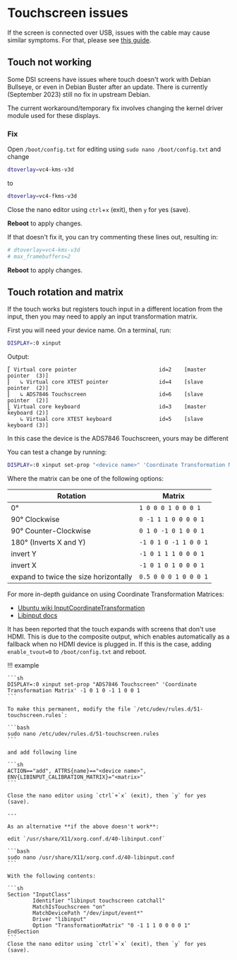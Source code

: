 # Touchscreen issues

If the screen is connected over USB, issues with the cable may cause similar symptoms. For that, please see [this guide](Physical_Install.md#cable-issues).

## Touch not working

Some DSI screens have issues where touch doesn't work with Debian Bullseye, or even in Debian Buster after an update. There is currently (September 2023) still no fix in upstream Debian.

The current workaround/temporary fix involves changing the kernel driver module used for these displays. 

### Fix

Open `/boot/config.txt` for editing using `sudo nano /boot/config.txt` and change

```sh
dtoverlay=vc4-kms-v3d
```

to

```sh
dtoverlay=vc4-fkms-v3d
```

Close the nano editor using `ctrl`+`x` (exit), then `y` for yes (save).

**Reboot** to apply changes.

If that doesn't fix it, you can try commenting these lines out, resulting in:

```sh
# dtoverlay=vc4-kms-v3d
# max_framebuffers=2
```

**Reboot** to apply changes.

## Touch rotation and matrix

If the touch works but registers touch input in a different location from the input, then you may need to apply an input transformation matrix.

First you will need your device name. On a terminal, run:

```sh
DISPLAY=:0 xinput
```

Output:

```text
⎡ Virtual core pointer                          id=2    [master pointer  (3)]
⎜   ↳ Virtual core XTEST pointer                id=4    [slave  pointer  (2)]
⎜   ↳ ADS7846 Touchscreen                       id=6    [slave  pointer  (2)]
⎣ Virtual core keyboard                         id=3    [master keyboard (2)]
    ↳ Virtual core XTEST keyboard               id=5    [slave  keyboard (3)]
```

In this case the device is the ADS7846 Touchscreen, yours may be different

You can test a change by running:

```sh
DISPLAY=:0 xinput set-prop "<device name>" 'Coordinate Transformation Matrix' <matrix>
```

Where the matrix can be one of the following options:

| Rotation                              | Matrix                |
| ------------------------------------- | --------------------- |
| 0°                                    | `1 0 0 0 1 0 0 0 1`   |
| 90° Clockwise                         | `0 -1 1 1 0 0 0 0 1`  |
| 90° Counter-Clockwise                 | `0 1 0 -1 0 1 0 0 1`  |
| 180° (Inverts X and Y)                | `-1 0 1 0 -1 1 0 0 1` |
| invert Y                              | `-1 0 1 1 1 0 0 0 1`  |
| invert X                              | `-1 0 1 0 1 0 0 0 1`  |
| expand to twice the size horizontally | `0.5 0 0 0 1 0 0 0 1` |

For more in-depth guidance on using Coordinate Transformation Matrices:

* [Ubuntu wiki InputCoordinateTransformation](https://wiki.ubuntu.com/X/InputCoordinateTransformation)
* [Libinput docs](https://wayland.freedesktop.org/libinput/doc/1.9.0/absolute_axes.html)

It has been reported that the touch expands with screens that don't use HDMI. This is due to the composite output,
which enables automatically as a fallback when no HDMI device is plugged in.
If this is the case, adding `enable_tvout=0` to `/boot/config.txt` and reboot.

!!! example

    ```sh
    DISPLAY=:0 xinput set-prop "ADS7846 Touchscreen" 'Coordinate Transformation Matrix' -1 0 1 0 -1 1 0 0 1
    ```

    To make this permanent, modify the file `/etc/udev/rules.d/51-touchscreen.rules`:
    
    ```bash
    sudo nano /etc/udev/rules.d/51-touchscreen.rules
    ```

    and add following line

    ```sh
    ACTION=="add", ATTRS{name}=="<device name>", ENV{LIBINPUT_CALIBRATION_MATRIX}="<matrix>"
    ```
    
    Close the nano editor using `ctrl`+`x` (exit), then `y` for yes (save).

    ---

    As an alternative **if the above doesn't work**:

    edit `/usr/share/X11/xorg.conf.d/40-libinput.conf`

    ```bash
    sudo nano /usr/share/X11/xorg.conf.d/40-libinput.conf
    ```

    With the following contents:

    ```sh
    Section "InputClass"
            Identifier "libinput touchscreen catchall"
            MatchIsTouchscreen "on"
            MatchDevicePath "/dev/input/event*"
            Driver "libinput"
            Option "TransformationMatrix" "0 -1 1 1 0 0 0 0 1"
    EndSection
    ```
    Close the nano editor using `ctrl`+`x` (exit), then `y` for yes (save).
